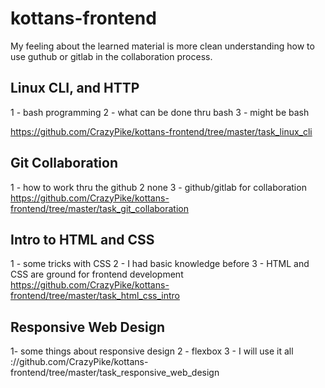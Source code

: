 # kottans-frontend

My feeling about the learned material is more clean understanding how to use guthub or gitlab in the collaboration process.

## Linux CLI, and HTTP
1 - bash programming 2 - what can be done thru bash 3 - might be bash

https://github.com/CrazyPike/kottans-frontend/tree/master/task_linux_cli

## Git Collaboration

1 - how to work thru the github 2 none 3 - github/gitlab for collaboration
https://github.com/CrazyPike/kottans-frontend/tree/master/task_git_collaboration

## Intro to HTML and CSS

1 - some tricks with CSS 2 - I had basic knowledge before 3 - HTML and CSS are ground for frontend development
https://github.com/CrazyPike/kottans-frontend/tree/master/task_html_css_intro

## Responsive Web Design

1- some things about responsive design 2 - flexbox 3 - I will use it all 
://github.com/CrazyPike/kottans-frontend/tree/master/task_responsive_web_design
